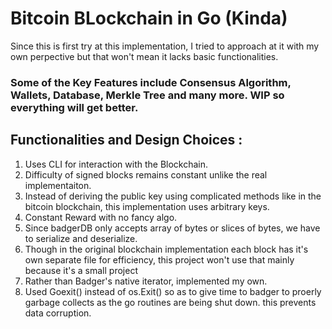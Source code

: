 # Bitcoin BLockchain in Go (Kinda) 
Since this is first try at this implementation, I tried to approach at it with my own perpective but that won't mean it lacks basic functionalities.

### Some of the Key Features include Consensus Algorithm, Wallets, Database, Merkle Tree and many more. WIP so everything will get better.

## Functionalities and Design Choices : 
1. Uses CLI for interaction with the Blockchain.
2. Difficulty of signed blocks remains constant unlike the real implementaiton.
3. Instead of deriving the public key using complicated methods like in the bitcoin blockchain, this implementation uses arbitrary keys.
4. Constant Reward with no fancy algo.
5. Since badgerDB only accepts array of bytes or slices of bytes, we have to serialize and deserialize.
6. Though in the original blockchain implementation each block has it's own separate file for efficiency, this project won't use that mainly because it's a small project
7. Rather than Badger's native iterator, implemented my own.
8. Used Goexit() instead of os.Exit() so as to give time to badger to proerly garbage collects as the go routines are being shut down. this prevents data corruption.
